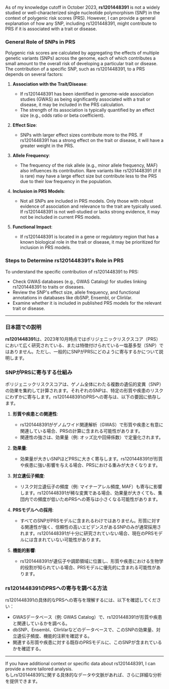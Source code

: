 As of my knowledge cutoff in October 2023, **rs1201448391** is not a widely studied or well-characterized single nucleotide polymorphism (SNP) in the context of polygenic risk scores (PRS). However, I can provide a general explanation of how any SNP, including rs1201448391, might contribute to PRS if it is associated with a trait or disease.

### General Role of SNPs in PRS
Polygenic risk scores are calculated by aggregating the effects of multiple genetic variants (SNPs) across the genome, each of which contributes a small amount to the overall risk of developing a particular trait or disease. The contribution of a specific SNP, such as rs1201448391, to a PRS depends on several factors:

1. **Association with the Trait/Disease**:
   - If rs1201448391 has been identified in genome-wide association studies (GWAS) as being significantly associated with a trait or disease, it may be included in the PRS calculation.
   - The strength of its association is typically quantified by an effect size (e.g., odds ratio or beta coefficient).

2. **Effect Size**:
   - SNPs with larger effect sizes contribute more to the PRS. If rs1201448391 has a strong effect on the trait or disease, it will have a greater weight in the PRS.

3. **Allele Frequency**:
   - The frequency of the risk allele (e.g., minor allele frequency, MAF) also influences its contribution. Rare variants like rs1201448391 (if it is rare) may have a large effect size but contribute less to the PRS due to their low frequency in the population.

4. **Inclusion in PRS Models**:
   - Not all SNPs are included in PRS models. Only those with robust evidence of association and relevance to the trait are typically used. If rs1201448391 is not well-studied or lacks strong evidence, it may not be included in current PRS models.

5. **Functional Impact**:
   - If rs1201448391 is located in a gene or regulatory region that has a known biological role in the trait or disease, it may be prioritized for inclusion in PRS models.

### Steps to Determine rs1201448391's Role in PRS
To understand the specific contribution of rs1201448391 to PRS:
- Check GWAS databases (e.g., GWAS Catalog) for studies linking rs1201448391 to traits or diseases.
- Review the SNP's effect size, allele frequency, and functional annotations in databases like dbSNP, Ensembl, or ClinVar.
- Examine whether it is included in published PRS models for the relevant trait or disease.

---

### 日本語での説明
**rs1201448391**は、2023年10月時点ではポリジェニックリスクスコア（PRS）において広く研究されている、または特徴付けられている一塩基多型（SNP）ではありません。ただし、一般的にSNPがPRSにどのように寄与するかについて説明します。

### SNPがPRSに寄与する仕組み
ポリジェニックリスクスコアは、ゲノム全体にわたる複数の遺伝的変異（SNP）の効果を集約して計算されます。それぞれのSNPは、特定の形質や疾患のリスクにわずかに寄与します。rs1201448391のPRSへの寄与は、以下の要因に依存します。

1. **形質や疾患との関連性**:
   - rs1201448391がゲノムワイド関連解析（GWAS）で形質や疾患と有意に関連している場合、PRSの計算に含まれる可能性があります。
   - 関連性の強さは、効果量（例: オッズ比や回帰係数）で定量化されます。

2. **効果量**:
   - 効果量が大きいSNPほどPRSに大きく寄与します。rs1201448391が形質や疾患に強い影響を与える場合、PRSにおける重みが大きくなります。

3. **対立遺伝子頻度**:
   - リスク対立遺伝子の頻度（例: マイナーアレル頻度, MAF）も寄与に影響します。rs1201448391が稀な変異である場合、効果量が大きくても、集団内での頻度が低いためPRSへの寄与は小さくなる可能性があります。

4. **PRSモデルへの採用**:
   - すべてのSNPがPRSモデルに含まれるわけではありません。形質に対する関連性が強く、信頼性の高いエビデンスがあるSNPのみが通常採用されます。rs1201448391が十分に研究されていない場合、現在のPRSモデルには含まれていない可能性があります。

5. **機能的影響**:
   - rs1201448391が遺伝子や調節領域に位置し、形質や疾患における生物学的役割が知られている場合、PRSモデルに優先的に含まれる可能性があります。

### rs1201448391のPRSへの寄与を調べる方法
rs1201448391の具体的なPRSへの寄与を理解するには、以下を確認してください：
- GWASデータベース（例: GWAS Catalog）で、rs1201448391が形質や疾患と関連しているかを調べる。
- dbSNP、Ensembl、ClinVarなどのデータベースで、このSNPの効果量、対立遺伝子頻度、機能的注釈を確認する。
- 関連する形質や疾患に対する既存のPRSモデルに、このSNPが含まれているかを確認する。

---

If you have additional context or specific data about rs1201448391, I can provide a more tailored analysis.  
もしrs1201448391に関する具体的なデータや文脈があれば、さらに詳細な分析を提供できます。